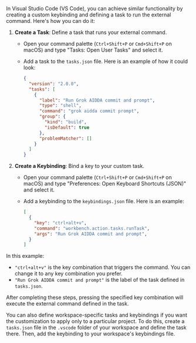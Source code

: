 In Visual Studio Code (VS Code), you can achieve similar functionality by creating a custom keybinding and defining a task to run the external command. Here's how you can do it:

1. **Create a Task**: Define a task that runs your external command.
   
   - Open your command palette (`Ctrl+Shift+P` or `Cmd+Shift+P` on macOS) and type "Tasks: Open User Tasks" and select it.
   - Add a task to the `tasks.json` file. Here is an example of how it could look:

     ```json
     {
       "version": "2.0.0",
       "tasks": [
         {
           "label": "Run Grok AIDDA commit and prompt",
           "type": "shell",
           "command": "grok aidda commit prompt",
           "group": {
             "kind": "build",
             "isDefault": true
           },
           "problemMatcher": []
         }
       ]
     }
     ```

2. **Create a Keybinding**: Bind a key to your custom task.

   - Open your command palette (`Ctrl+Shift+P` or `Cmd+Shift+P` on macOS) and type "Preferences: Open Keyboard Shortcuts (JSON)" and select it.
   - Add a keybinding to the `keybindings.json` file. Here is an example:

     ```json
     [
       {
         "key": "ctrl+alt+v",
         "command": "workbench.action.tasks.runTask",
         "args": "Run Grok AIDDA commit and prompt",
       }
     ]
     ```

In this example:
- `"ctrl+alt+v"` is the key combination that triggers the command. You can change it to any key combination you prefer.
- `"Run Grok AIDDA commit and prompt"` is the label of the task defined in `tasks.json`.

After completing these steps, pressing the specified key combination will execute the external command defined in the task.

You can also define workspace-specific tasks and keybindings if you want the customization to apply only to a particular project. To do this, create a `tasks.json` file in the `.vscode` folder of your workspace and define the task there. Then, add the keybinding to your workspace's keybindings file.
